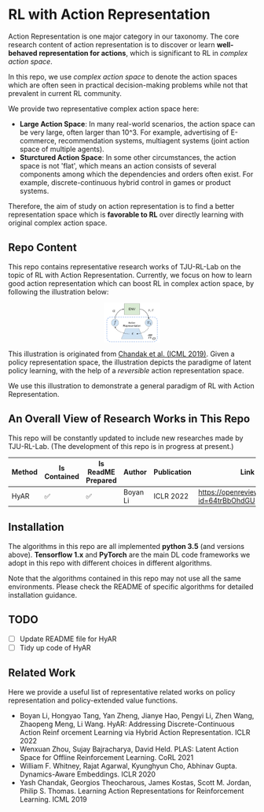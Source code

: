 # RL with Action Representation

Action Representation is one major category in our taxonomy. 
The core research content of action representation is to discover or learn **well-behaved representation for actions**, which is significant to RL in _complex action space_.

In this repo, we use _complex action space_ to denote the action spaces which are often seen in practical decision-making problems while not that prevalent in current RL community.

We provide two representative complex action space here:
- **Large Action Space**: In many real-world scenarios, the action space can be very large, often larger than 10^3. For example, advertising of E-commerce, recommendation systems, multiagent systems (joint action space of multiple agents).
- **Sturctured Action Space**: In some other circumstances, the action space is not 'flat', which means an action consists of several components among which the dependencies and orders often exist. For example, discrete-continuous hybrid control in games or product systems.

Therefore, the aim of study on action representation is to find a better representation space which is **favorable to RL** over directly learning with original complex action space.

## Repo Content

This repo contains representative research works of TJU-RL-Lab on the topic of RL with Action Representation.
Currently, we focus on how to learn good action representation which can boost RL in complex action space, by following the illustration below:


<div align=center><img align="center" src="./../assets/ar_readme_figs/ar_framework.png" alt="action_representation_framework" style="zoom:20%;" /></div>

This illustration is originated from [Chandak et al. (ICML 2019)](http://proceedings.mlr.press/v97/chandak19a.html). 
Given a policy representation space, the illustration depicts the paradigme of latent policy learning, with the help of a _reversible_ action representation space.

We use this illustration to demonstrate a general paradigm of RL with Action Representation.

## An Overall View of Research Works in This Repo  

This repo will be constantly updated to include new researches made by TJU-RL-Lab. 
(The development of this repo is in progress at present.)

| Method | Is Contained | Is ReadME Prepared | Author | Publication | Link |
| ------ | --- | --- | ------ | ------ | ------ |
| HyAR | ✅ | ✅ | Boyan Li  | ICLR 2022 | https://openreview.net/forum?id=64trBbOhdGU |


## Installation

The algorithms in this repo are all implemented **python 3.5** (and versions above). **Tensorflow 1.x** and **PyTorch** are the main DL code frameworks we adopt in this repo with different choices in different algorithms.

Note that the algorithms contained in this repo may not use all the same environments. Please check the README of specific algorithms for detailed installation guidance.

## TODO
- [ ] Update README file for HyAR
- [ ] Tidy up code of HyAR

## Related Work

Here we provide a useful list of representative related works on policy representation and policy-extended value functions.

- Boyan Li, Hongyao Tang, Yan Zheng, Jianye Hao, Pengyi Li, Zhen Wang, Zhaopeng Meng, Li Wang. HyAR: Addressing Discrete-Continuous Action Reinf
orcement Learning via Hybrid Action Representation. ICLR 2022
- Wenxuan Zhou, Sujay Bajracharya, David Held. PLAS: Latent Action Space for Offline Reinforcement Learning. CoRL 2021
- William F. Whitney, Rajat Agarwal, Kyunghyun Cho, Abhinav Gupta. Dynamics-Aware Embeddings. ICLR 2020
- Yash Chandak, Georgios Theocharous, James Kostas, Scott M. Jordan, Philip S. Thomas. Learning Action Representations for Reinforcement Learning.
ICML 2019
